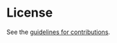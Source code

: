 # License

See the
[guidelines for contributions](https://github.com/seanturner/draft-turner-lamps-adding-sha3-to-pkix/blob/master/CONTRIBUTING.md).
